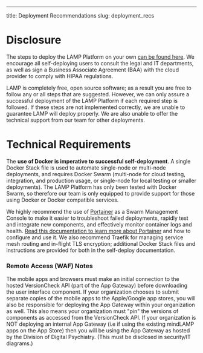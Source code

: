 ---
title: Deployment Recommendations
slug: deployment_recs
# Disclosure

The steps to deploy the LAMP Platform on your own [can be found here](Deploying%20the%20LAMP%20Platform.md). We encourage all self-deploying users to consult the legal and IT departments, as well as sign a Business Associate Agreement (BAA) with the cloud provider to comply with HIPAA regulations.

LAMP is completely free, open source software; as a result you are free to follow any or all steps that are suggested. However, we can only assure a successful deployment of the LAMP Platform if each required step is followed. If these steps are not implemented correctly, we are unable to guarantee LAMP will deploy properly. We are also unable to offer the technical support from our team for other deployments.

# Technical Requirements

The **use of Docker is imperative to successful self-deployment**. A single Docker Stack file is used to automate single-node or multi-node deployments, and requires Docker Swarm (multi-node for cloud testing, integration, and production usage, or single-node for local testing or smaller deployments). The LAMP Platform has only been tested with Docker Swarm, so therefore our team is only equipped to provide support for those using Docker or Docker compatible services.

We highly recommend the use of [Portainer](https://www.portainer.io/) as a Swarm Management Console to make it easier to troubleshoot failed deployments, rapidly test and integrate new components, and effectively monitor container logs and health. [Read this documentation to learn more about Portainer](https://documentation.portainer.io/) and how to configure and use it. We also recommend Traefik for managing service mesh routing and in-flight TLS encryption; additional Docker Stack files and instructions are provided for both in the self-deploy documentation. 

### Remote Access (WAF) Notes

The mobile apps and browsers must make an initial connection to the hosted VersionCheck API (part of the App Gateway) before downloading the user interface component. If your organization chooses to submit separate copies of the mobile apps to the Apple/Google app stores, you will also be responsible for deploying the App Gateway within your organization as well. This also means your organization must "pin" the versions of components as accessed from the VersionCheck API. If your organization is NOT deploying an internal App Gateway (i.e if using the existing mindLAMP apps on the App Store) then you will be using the App Gateway as hosted by the Division of Digital Psychiatry. (This must be disclosed in security/IT diagrams.)
